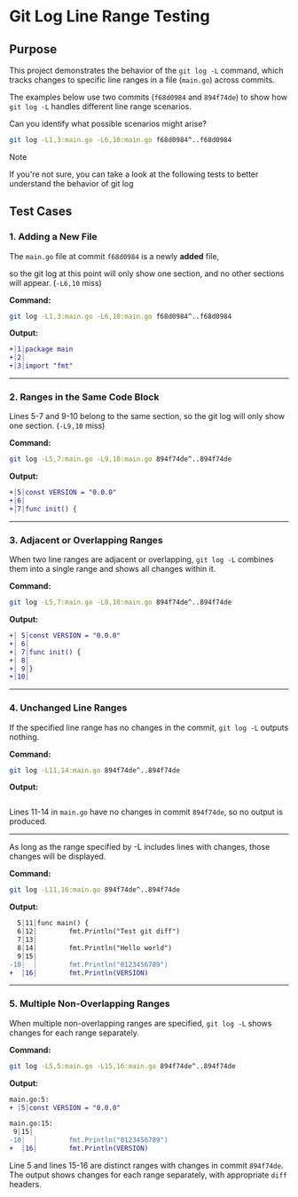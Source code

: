 # Git Log Line Range Testing

## Purpose

This project demonstrates the behavior of the `git log -L` command, which tracks changes to specific line ranges in a file (`main.go`) across commits.

The examples below use two commits (`f68d0984` and `894f74de`) to show how `git log -L` handles different line range scenarios.


Can you identify what possible scenarios might arise?

```sh
git log -L1,3:main.go -L6,10:main.go f68d0984^..f68d0984
```

> [!NOTE]
> If you're not sure, you can take a look at the following tests to better understand the behavior of git log

## Test Cases

### 1. Adding a New File

The `main.go` file at commit `f68d0984` is a newly **added** file,

so the git log at this point will only show one section, and no other sections will appear. (`-L6,10` miss)

**Command:**
```sh
git log -L1,3:main.go -L6,10:main.go f68d0984^..f68d0984
```

**Output:**
```diff
+┊1┊package main
+┊2┊
+┊3┊import "fmt"
```


---

### 2. Ranges in the Same Code Block

Lines 5-7 and 9-10 belong to the same section, so the git log will only show one section. (`-L9,10` miss)

**Command:**
```sh
git log -L5,7:main.go -L9,10:main.go 894f74de^..894f74de
```

**Output:**
```diff
+┊5┊const VERSION = "0.0.0"
+┊6┊
+┊7┊func init() {
```


---

### 3. Adjacent or Overlapping Ranges

When two line ranges are adjacent or overlapping, `git log -L` combines them into a single range and shows all changes within it.

**Command:**
```sh
git log -L5,7:main.go -L8,10:main.go 894f74de^..894f74de
```

**Output:**
```diff
+┊ 5┊const VERSION = "0.0.0"
+┊ 6┊
+┊ 7┊func init() {
+┊ 8┊
+┊ 9┊}
+┊10┊
```

---

### 4. Unchanged Line Ranges

If the specified line range has no changes in the commit, `git log -L` outputs nothing.

**Command:**
```sh
git log -L11,14:main.go 894f74de^..894f74de
```

**Output:**
```
```

Lines 11-14 in `main.go` have no changes in commit `894f74de`, so no output is produced.

---


As long as the range specified by -L includes lines with changes, those changes will be displayed.

**Command:**
```sh
git log -L11,16:main.go 894f74de^..894f74de
```

**Output:**
```diff
  5┊11┊func main() {
  6┊12┊        fmt.Println("Test git diff")
  7┊13┊
  8┊14┊        fmt.Println("Hello world")
  9┊15┊
-10┊  ┊        fmt.Println("0123456789")
+  ┊16┊        fmt.Println(VERSION)
```

---

### 5. Multiple Non-Overlapping Ranges

When multiple non-overlapping ranges are specified, `git log -L` shows changes for each range separately.

**Command:**
```sh
git log -L5,5:main.go -L15,16:main.go 894f74de^..894f74de
```

**Output:**
```diff
main.go:5:
+ ┊5┊const VERSION = "0.0.0"

main.go:15:
 9┊15┊
-10┊  ┊        fmt.Println("0123456789")
+  ┊16┊        fmt.Println(VERSION)
```

Line 5 and lines 15-16 are distinct ranges with changes in commit `894f74de`. The output shows changes for each range separately, with appropriate `diff` headers.

